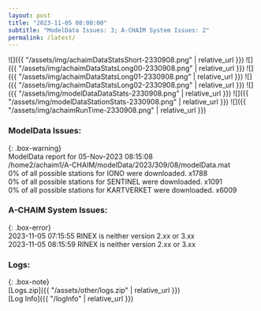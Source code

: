 ```yaml
---
layout: post
title: "2023-11-05 08:00:00"
subtitle: "ModelData Issues: 3; A-CHAIM System Issues: 2"
permalink: /latest/
---
```


![]({{ "/assets/img/achaimDataStatsShort-2330908.png" | relative_url }})
![]({{ "/assets/img/achaimDataStatsLong00-2330908.png" | relative_url }})
![]({{ "/assets/img/achaimDataStatsLong01-2330908.png" | relative_url }})
![]({{ "/assets/img/achaimDataStatsLong02-2330908.png" | relative_url }})
![]({{ "/assets/img/modelDataDataStats-2330908.png" | relative_url }})
![]({{ "/assets/img/modelDataStationStats-2330908.png" | relative_url }})
![]({{ "/assets/img/achaimRunTime-2330908.png" | relative_url }})


### ModelData Issues:  
  
{: .box-warning}  
 ModelData report for 05-Nov-2023 08:15:08   
 /home2/achaim1/A-CHAIM/modelData/2023/309/08/modelData.mat   
 0% of all possible stations for IONO were downloaded. x1788   
 0% of all possible stations for SENTINEL were downloaded. x1091   
 0% of all possible stations for KARTVERKET were downloaded. x6009   
  
### A-CHAIM System Issues:  
  
{: .box-error}  
2023-11-05 07:15:55 RINEX is neither version 2.xx or 3.xx  
2023-11-05 08:15:59 RINEX is neither version 2.xx or 3.xx  

### Logs:  
  
{: .box-note}  
[Logs.zip]({{ "/assets/other/logs.zip" | relative_url }})  
[Log Info]({{ "/logInfo" | relative_url }})  
